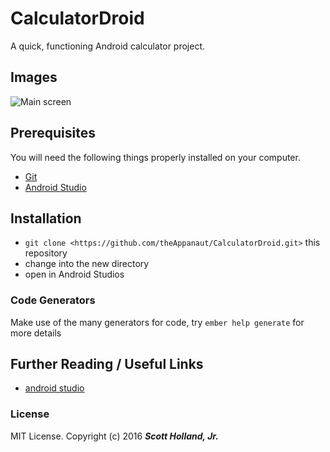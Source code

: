 # CalculatorDroid

A quick, functioning Android calculator project.

## Images

![Main screen](https://s4.postimg.org/maux1qe9p/Calculator_Droid.png)

## Prerequisites

You will need the following things properly installed on your computer.

* [Git](http://git-scm.com/)
* [Android Studio](https://developer.android.com/studio/index.html)

## Installation

* `git clone <https://github.com/theAppanaut/CalculatorDroid.git>` this repository
* change into the new directory
* open in Android Studios

### Code Generators

Make use of the many generators for code, try `ember help generate` for more details

## Further Reading / Useful Links

* [android studio](https://developer.android.com/studio/intro/index.html)

### License

MIT License. Copyright (c) 2016 **_Scott Holland, Jr._**
